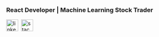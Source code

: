 ### React Developer | Machine Learning Stock Trader

[<img src='https://res.cloudinary.com/personaluse1234/image/upload/v1617343363/LI-In-Bug_tj31ti.png' alt='linkedin' height='32' target="_blank">][1]&nbsp;
[<img src='https://cdn2.iconfinder.com/data/icons/social-icons-color/512/stackoverflow-512.png' alt='stackoverflow' height='32' target="_blank">][2]&nbsp;

[1]: https://www.linkedin.com/in/cwnicoletti/
[2]: https://stackoverflow.com/users/11938071/christian-nicoletti?tab=profile
